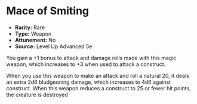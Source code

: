 # Mace of Smiting

- **Rarity:** Rare
- **Type:** Weapon
- **Attunement:** No
- **Source:** Level Up Advanced 5e

You gain a +1 bonus to attack and damage rolls made with this magic weapon, which increases to +3 when used to attack a construct.

When you use this weapon to make an attack and roll a natural 20, it deals an extra 2d6 bludgeoning damage, which increases to 4d6 against construct. When this weapon reduces a construct to 25 or fewer hit points, the creature is destroyed
